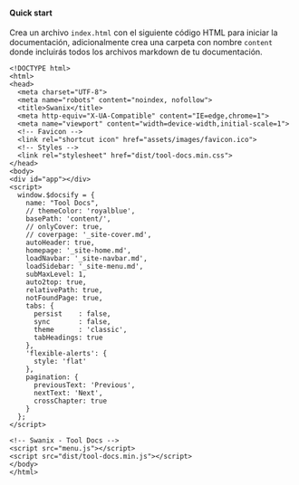 
#### Quick start

Crea un archivo `index.html` con el siguiente código HTML para iniciar la documentación, adicionalmente crea una carpeta con nombre `content` donde incluirás todos los archivos markdown de tu documentación.

```
<!DOCTYPE html>
<html>
<head>
  <meta charset="UTF-8">
  <meta name="robots" content="noindex, nofollow">
  <title>Swanix</title>
  <meta http-equiv="X-UA-Compatible" content="IE=edge,chrome=1">
  <meta name="viewport" content="width=device-width,initial-scale=1">
  <!-- Favicon -->
  <link rel="shortcut icon" href="assets/images/favicon.ico">
  <!-- Styles -->
  <link rel="stylesheet" href="dist/tool-docs.min.css">
</head>
<body>
<div id="app"></div>
<script>
  window.$docsify = {
    name: "Tool Docs",
    // themeColor: 'royalblue',
    basePath: 'content/',
    // onlyCover: true,
    // coverpage: '_site-cover.md',
    autoHeader: true,
    homepage: '_site-home.md',
    loadNavbar: '_site-navbar.md',
    loadSidebar: '_site-menu.md',
    subMaxLevel: 1,
    auto2top: true,
    relativePath: true,
    notFoundPage: true,
    tabs: {
      persist    : false,      
      sync       : false,     
      theme      : 'classic',
      tabHeadings: true
    },
    'flexible-alerts': {
      style: 'flat'
    },
    pagination: {
      previousText: 'Previous',
      nextText: 'Next',
      crossChapter: true
    }
  };
</script>

<!-- Swanix - Tool Docs -->
<script src="menu.js"></script>
<script src="dist/tool-docs.min.js"></script>
</body>
</html>

```